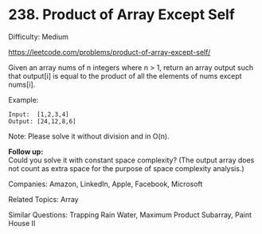 # 238. Product of Array Except Self

Difficulty: Medium

https://leetcode.com/problems/product-of-array-except-self/

Given an array nums of n integers where n > 1,  return an array output such that output[i] is equal to the product of all the elements of nums except nums[i].

Example:
```
Input:  [1,2,3,4]
Output: [24,12,8,6]
```
Note: Please solve it without division and in O(n).

**Follow up:**  
Could you solve it with constant space complexity? (The output array does not count as extra space for the purpose of space complexity analysis.)

Companies: Amazon, LinkedIn, Apple, Facebook, Microsoft

Related Topics: Array

Similar Questions: Trapping Rain Water, Maximum Product Subarray, Paint House II
